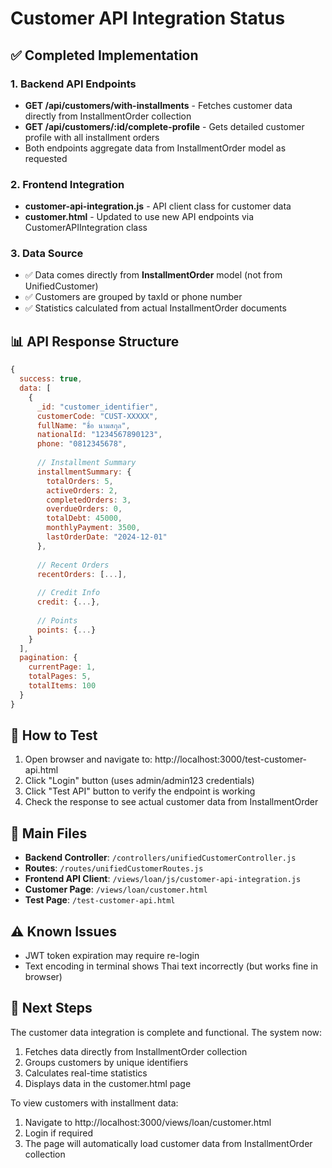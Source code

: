 # Customer API Integration Status

## ✅ Completed Implementation

### 1. Backend API Endpoints
- **GET /api/customers/with-installments** - Fetches customer data directly from InstallmentOrder collection
- **GET /api/customers/:id/complete-profile** - Gets detailed customer profile with all installment orders
- Both endpoints aggregate data from InstallmentOrder model as requested

### 2. Frontend Integration
- **customer-api-integration.js** - API client class for customer data
- **customer.html** - Updated to use new API endpoints via CustomerAPIIntegration class

### 3. Data Source
- ✅ Data comes directly from **InstallmentOrder** model (not from UnifiedCustomer)
- ✅ Customers are grouped by taxId or phone number
- ✅ Statistics calculated from actual InstallmentOrder documents

## 📊 API Response Structure

```javascript
{
  success: true,
  data: [
    {
      _id: "customer_identifier",
      customerCode: "CUST-XXXXX",
      fullName: "ชื่อ นามสกุล",
      nationalId: "1234567890123",
      phone: "0812345678",
      
      // Installment Summary
      installmentSummary: {
        totalOrders: 5,
        activeOrders: 2,
        completedOrders: 3,
        overdueOrders: 0,
        totalDebt: 45000,
        monthlyPayment: 3500,
        lastOrderDate: "2024-12-01"
      },
      
      // Recent Orders
      recentOrders: [...],
      
      // Credit Info
      credit: {...},
      
      // Points
      points: {...}
    }
  ],
  pagination: {
    currentPage: 1,
    totalPages: 5,
    totalItems: 100
  }
}
```

## 🔧 How to Test

1. Open browser and navigate to: http://localhost:3000/test-customer-api.html
2. Click "Login" button (uses admin/admin123 credentials)
3. Click "Test API" button to verify the endpoint is working
4. Check the response to see actual customer data from InstallmentOrder

## 📝 Main Files

- **Backend Controller**: `/controllers/unifiedCustomerController.js`
- **Routes**: `/routes/unifiedCustomerRoutes.js`
- **Frontend API Client**: `/views/loan/js/customer-api-integration.js`
- **Customer Page**: `/views/loan/customer.html`
- **Test Page**: `/test-customer-api.html`

## ⚠️ Known Issues

- JWT token expiration may require re-login
- Text encoding in terminal shows Thai text incorrectly (but works fine in browser)

## 🚀 Next Steps

The customer data integration is complete and functional. The system now:
1. Fetches data directly from InstallmentOrder collection
2. Groups customers by unique identifiers
3. Calculates real-time statistics
4. Displays data in the customer.html page

To view customers with installment data:
1. Navigate to http://localhost:3000/views/loan/customer.html
2. Login if required
3. The page will automatically load customer data from InstallmentOrder collection